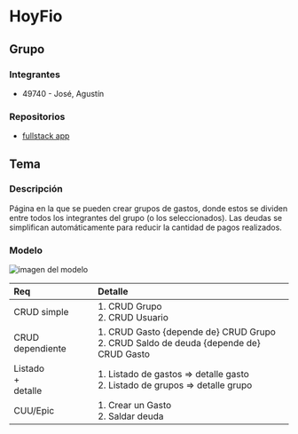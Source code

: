 # HoyFio

## Grupo

### Integrantes

- 49740 - José, Agustín

### Repositorios

- [fullstack app](https://github.com/AgusJose02/tp-verano)

## Tema

### Descripción

Página en la que se pueden crear grupos de gastos, donde estos se dividen entre todos los integrantes del grupo (o los seleccionados).
Las deudas se simplifican automáticamente para reducir la cantidad de pagos realizados.

### Modelo

![imagen del modelo](https://github.com/AgusJose02/tp-verano/blob/main/Diagrama%20de%20Tablas%20-%20HoyFio.png)

| Req                     | Detalle                                                                                 |
| :---------------------- | :-------------------------------------------------------------------------------------- |
| CRUD simple             | 1. CRUD Grupo <br>2. CRUD Usuario<br>                                                   |
| CRUD dependiente        | 1. CRUD Gasto {depende de} CRUD Grupo<br>2. CRUD Saldo de deuda {depende de} CRUD Gasto |
| Listado<br>+<br>detalle | 1. Listado de gastos => detalle gasto<br> 2. Listado de grupos => detalle grupo         |
| CUU/Epic                | 1. Crear un Gasto<br>2. Saldar deuda                                                    |

